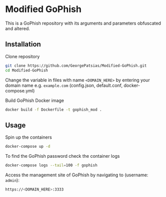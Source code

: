 # Modified GoPhish
This is a GoPhish repository with its arguments and parameters obfuscated and altered.

## Installation
Clone repository
```bash
git clone https://github.com/GeorgePatsias/Modified-GoPhish.git
cd Modified-GoPhish
```
Change the variable in files with name `<DOMAIN_HERE>` by entering your domain name e.g. `example.com` (config.json, default.conf, docker-compose.yml)

Build GoPhish Docker image
```bash
docker build -f Dockerfile -t gophish_mod .
```

## Usage
Spin up the containers
```bash
docker-compose up -d
```

To find the GoPhish password check the container logs
```bash
docker-compose logs --tail=100 -f gophish
```

Access the management site of GoPhish by navigating to (username: `admin`):
```bash
https://<DOMAIN_HERE>:3333
```

